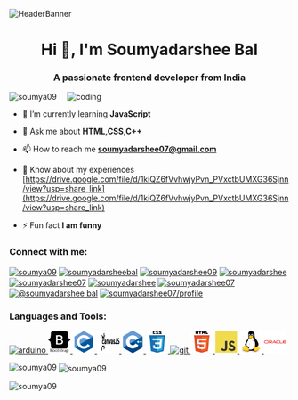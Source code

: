![HeaderBanner](https://github.com/Soumya09/headerbanner.png)
<h1 align="center">Hi 👋, I'm Soumyadarshee Bal</h1>
<h3 align="center">A passionate frontend developer from India</h3>
<img align="right" alt="coding" width="400" src="https://fiverr-res.cloudinary.com/t_main1,q_auto,f_auto,q_auto,f_auto/gigs/188684782/original/c487f063a943e3c732a496d0a7827d208dca9eb5.jpg">
<p align="left"> <img src="https://komarev.com/ghpvc/?username=soumya09&label=Profile%20views&color=0e75b6&style=flat" alt="soumya09" /> </p>

- 🌱 I’m currently learning **JavaScript**

- 💬 Ask me about **HTML,CSS,C++**

- 📫 How to reach me **soumyadarshee07@gmail.com**

- 📄 Know about my experiences [https://drive.google.com/file/d/1kiQZ6fVvhwjyPvn_PVxctbUMXG36Sjnn/view?usp=share_link](https://drive.google.com/file/d/1kiQZ6fVvhwjyPvn_PVxctbUMXG36Sjnn/view?usp=share_link)

- ⚡ Fun fact **I am funny**

<h3 align="left">Connect with me:</h3>
<p align="left">
<a href="https://codepen.io/soumya09" target="blank"><img align="center" src="https://raw.githubusercontent.com/rahuldkjain/github-profile-readme-generator/master/src/images/icons/Social/codepen.svg" alt="soumya09" height="30" width="40" /></a>
<a href="https://linkedin.com/in/soumyadarsheebal" target="blank"><img align="center" src="https://raw.githubusercontent.com/rahuldkjain/github-profile-readme-generator/master/src/images/icons/Social/linked-in-alt.svg" alt="soumyadarsheebal" height="30" width="40" /></a>
<a href="https://instagram.com/soumyadarshee09" target="blank"><img align="center" src="https://raw.githubusercontent.com/rahuldkjain/github-profile-readme-generator/master/src/images/icons/Social/instagram.svg" alt="soumyadarshee09" height="30" width="40" /></a>
<a href="https://www.codechef.com/users/soumyadarshee" target="blank"><img align="center" src="https://cdn.jsdelivr.net/npm/simple-icons@3.1.0/icons/codechef.svg" alt="soumyadarshee" height="30" width="40" /></a>
<a href="https://www.hackerrank.com/soumyadarshee07" target="blank"><img align="center" src="https://raw.githubusercontent.com/rahuldkjain/github-profile-readme-generator/master/src/images/icons/Social/hackerrank.svg" alt="soumyadarshee07" height="30" width="40" /></a>
<a href="https://codeforces.com/profile/soumyadarshee" target="blank"><img align="center" src="https://raw.githubusercontent.com/rahuldkjain/github-profile-readme-generator/master/src/images/icons/Social/codeforces.svg" alt="soumyadarshee" height="30" width="40" /></a>
<a href="https://www.leetcode.com/soumyadarshee07" target="blank"><img align="center" src="https://raw.githubusercontent.com/rahuldkjain/github-profile-readme-generator/master/src/images/icons/Social/leet-code.svg" alt="soumyadarshee07" height="30" width="40" /></a>
<a href="https://www.hackerearth.com/@soumyadarshee bal" target="blank"><img align="center" src="https://raw.githubusercontent.com/rahuldkjain/github-profile-readme-generator/master/src/images/icons/Social/hackerearth.svg" alt="@soumyadarshee bal" height="30" width="40" /></a>
<a href="https://auth.geeksforgeeks.org/user/soumyadarshee07/profile" target="blank"><img align="center" src="https://raw.githubusercontent.com/rahuldkjain/github-profile-readme-generator/master/src/images/icons/Social/geeks-for-geeks.svg" alt="soumyadarshee07/profile" height="30" width="40" /></a>
</p>

<h3 align="left">Languages and Tools:</h3>
<p align="left"> <a href="https://www.arduino.cc/" target="_blank" rel="noreferrer"> <img src="https://cdn.worldvectorlogo.com/logos/arduino-1.svg" alt="arduino" width="40" height="40"/> </a> <a href="https://getbootstrap.com" target="_blank" rel="noreferrer"> <img src="https://raw.githubusercontent.com/devicons/devicon/master/icons/bootstrap/bootstrap-plain-wordmark.svg" alt="bootstrap" width="40" height="40"/> </a> <a href="https://www.cprogramming.com/" target="_blank" rel="noreferrer"> <img src="https://raw.githubusercontent.com/devicons/devicon/master/icons/c/c-original.svg" alt="c" width="40" height="40"/> </a> <a href="https://canvasjs.com" target="_blank" rel="noreferrer"> <img src="https://raw.githubusercontent.com/Hardik0307/Hardik0307/master/assets/canvasjs-charts.svg" alt="canvasjs" width="40" height="40"/> </a> <a href="https://www.w3schools.com/cpp/" target="_blank" rel="noreferrer"> <img src="https://raw.githubusercontent.com/devicons/devicon/master/icons/cplusplus/cplusplus-original.svg" alt="cplusplus" width="40" height="40"/> </a> <a href="https://www.w3schools.com/css/" target="_blank" rel="noreferrer"> <img src="https://raw.githubusercontent.com/devicons/devicon/master/icons/css3/css3-original-wordmark.svg" alt="css3" width="40" height="40"/> </a> <a href="https://git-scm.com/" target="_blank" rel="noreferrer"> <img src="https://www.vectorlogo.zone/logos/git-scm/git-scm-icon.svg" alt="git" width="40" height="40"/> </a> <a href="https://www.w3.org/html/" target="_blank" rel="noreferrer"> <img src="https://raw.githubusercontent.com/devicons/devicon/master/icons/html5/html5-original-wordmark.svg" alt="html5" width="40" height="40"/> </a> <a href="https://developer.mozilla.org/en-US/docs/Web/JavaScript" target="_blank" rel="noreferrer"> <img src="https://raw.githubusercontent.com/devicons/devicon/master/icons/javascript/javascript-original.svg" alt="javascript" width="40" height="40"/> </a> <a href="https://www.linux.org/" target="_blank" rel="noreferrer"> <img src="https://raw.githubusercontent.com/devicons/devicon/master/icons/linux/linux-original.svg" alt="linux" width="40" height="40"/> </a> <a href="https://www.oracle.com/" target="_blank" rel="noreferrer"> <img src="https://raw.githubusercontent.com/devicons/devicon/master/icons/oracle/oracle-original.svg" alt="oracle" width="40" height="40"/> </a> </p>

<p><img align="left" src="https://github-readme-stats.vercel.app/api/top-langs?username=soumya09&show_icons=true&locale=en&layout=compact" alt="soumya09" /></p>

<p>&nbsp;<img align="center" src="https://github-readme-stats.vercel.app/api?username=soumya09&show_icons=true&locale=en" alt="soumya09" /></p>

<p><img align="center" src="https://github-readme-streak-stats.herokuapp.com/?user=soumya09&" alt="soumya09" /></p>
